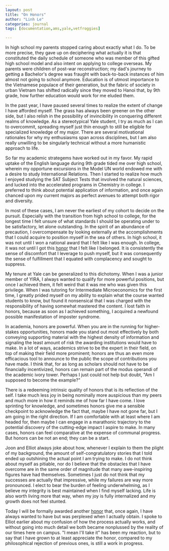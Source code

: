 ```yaml
---
layout: post
title: "On Honors"
author: "Linh Le"
categories: journal
tags: [documentation,ams,yale,vetfroggies]

---
```


In high school my parents stopped caring about exactly what I do. To be more precise, they gave up on deciphering what actually it is that constituted the daily schedule of someone who was member of this gifted high school model and also intent on applying to college overseas. My parents were children of post-war reconstruction; my dad's journey to getting a Bachelor's degree was fraught with back-to-back instances of him almost not going to school anymore. Education is of utmost importance to the Vietnamese populace of their generation, but the fabric of society in urban Vietnam has shifted radically since they moved to Hanoi that, by 9th grade, how further education would work for me eluded them.

In the past year, I have paused several times to realize the extent of change I have afforded myself. The grass has always been greener on the other side, but I also relish in the possibility of invincibility in conquering different realms of knowledge. As a stereotypical Yale student, I try as much as I can to overcommit, spreading myself just thin enough to still be eligible for specialized knowledge of my major. There are several motivational rationales for why my enthusiasms span across disciplines, but I am also really unwilling to be singularly technical without a more humanistic approach to life.

So far my academic strategems have worked out in my favor. My rapid uptake of the English language during 9th grade tided me over high school, wherein my opportune excursions in the Model UN world endowed me with a desire to study International Relations. Then I started to realize how much I enjoyed studying the SAT Subject Tests that involved the natural sciences, and lucked into the accelerated programs in Chemistry in college. I preferred to think about potential application of information, and once again chanced upon my current majors as perfect avenues to attempt both rigor and diversity.

In most of these cases, I am never the earliest of my cohort to decide on the pursuit. Especially with the transition from high school to college, for the longest time I felt unsure of what standards I should be operating under to be satisfactory, let alone outstanding. In the spirit of an abundance of precaution, I overcompensate by looking externally at the accomplishments that I could acquire to position myself in the sea of others. In high school, it was not until I won a national award that I felt like I was enough. In college, it was not until I got this [honor](https://seas.yale.edu/news-events/news/tau-beta-pi-welcomes-its-newest-inductees) that I felt like I belonged. It is consistently the sense of discomfort that I leverage to push myself, but it was consequently the sense of fulfillment that I equated with complacency and sought to suppress.

My tenure at Yale can be generalized to this dichotomy. When I was a junior member of YIRA, I always wanted to qualify for more powerful positions, but once I achieved them, it felt weird that it was me who was given this privilege. When I was tutoring for Intermediate Microeconomics for the first time, I greatly prided myself on my ability to explain what the course wanted students to know, but found it nonsensical that I was charged with the responsibility of having somewhat mastered the content. I lost faith in honors, because as soon as I achieved something, I acquired a newfound possible manifestation of imposter syndrome.

In academia, honors are powerful. When you are in the running for higher-stakes opportunities, honors made you stand out most effectively by both conveying supporting material with the highest density of information and signaling the least amount of risk the awarding institutions would have to make. In a lot of ways, academics strive to be the expert in their field, on top of making their field more prominent; honors are thus an even more efficacious tool to announce to the public the scope of contributions you have made. I think that, for as long as scholars should not have to be financially incentivized, honors can remain part of the modus operandi of the academic ivory tower. Perhaps I just could not help but doubt, "Am I supposed to become the example?"

There is a redeeming intrinsic quality of honors that is its reflection of the self. I take much less joy in being nominally more auspicious than my peers and much more in how it reminds me of how far I have come. I love sprinting for knowledge, and sometimes honors give me a sensible checkpoint to acknowledge the fact that, maybe I have not gone far, but I am going in the right direction. If I am comfortable with at least where I am headed for, then maybe I can engage in a marathonic trajectory to the potential discovery of the cutting-edge impact I aspire to make. In many cases, honors can feel comparative at the expense of communal progress. But honors can be not an end; they can be a start.

Joon and Elliot always joke about how, whenever I explain to them the plight of my background, the amount of self-congratulatory stories that I told ended up outshining the actual point I am trying to make. I do not think about myself as pitiable, nor do I believe that the obstacles that I have overcome are in the same order of magnitude that many awe-inspiring figures have had themselves. Sometimes I just do not think that my successes are actually that impressive, while my failures are way more pronounced. I elect to bear the burden of feeling underwhelming, as I believe my integrity is best maintained when I find myself lacking. Life is also worth living more that way, when my joy is fully internalized and my growth does not feel stunted.

Today I will be formally awarded another [honor](https://pbk.yalecollege.yale.edu/members/senior-inductees) that, once again, I have always wanted to have but was perplexed when I actually obtain. I spoke to Elliot earlier about my confusion of how the process actually works, and without going into much detail we both became nonplussed by the reality of our times here on campus. "I mean I'll take it" has been my reaction, but to say that I have grown to at least appreciate the honor, compared to my philosophical rejection of previous ones, is still a work in progress.